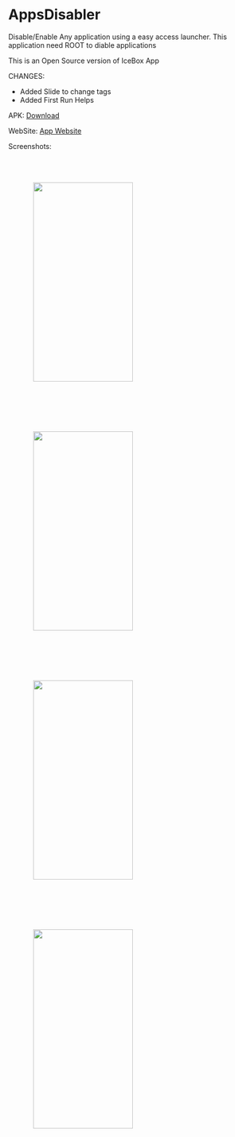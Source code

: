 # AppsDisabler
Disable/Enable Any application using a easy access launcher.
This application need ROOT to diable applications

This is an Open Source version of IceBox App

CHANGES:
* Added Slide to change tags
* Added First Run Helps


APK:
<a href="../asserts/app_disabler_SIGNED.apk" >Download </a>

WebSite:
<a href="https://www.servoz.tk/app-disabler/" >App Website </a>


Screenshots:
<div>
  <img src="../asserts/main.png" width="200" height="400" style="margin:50px 50px 50px 50px" />
  <img src="../asserts/settings.png" width="200" height="400" style="margin:50px 50px 50px 50px" />
  <img src="../asserts/apps.png" width="200" height="400" style="margin:50px 50px 50px 50px" />
  <img src="../asserts/colors.png" width="200" height="400" style="margin:50px 50px 50px 50px" />
</div>
